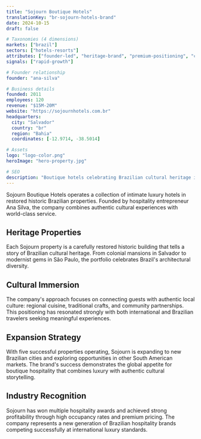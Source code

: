 ```yaml
---
title: "Sojourn Boutique Hotels"
translationKey: "br-sojourn-hotels-brand"
date: 2024-10-15
draft: false

# Taxonomies (4 dimensions)
markets: ["brazil"]
sectors: ["hotels-resorts"]
attributes: ["founder-led", "heritage-brand", "premium-positioning", "cultural-bridge"]
signals: ["rapid-growth"]

# Founder relationship
founder: "ana-silva"

# Business details
founded: 2011
employees: 120
revenue: "$15M-20M"
website: "https://sojournhotels.com.br"
headquarters:
  city: "Salvador"
  country: "br"
  region: "Bahia"
  coordinates: [-12.9714, -38.5014]

# Assets
logo: "logo-color.png"
heroImage: "hero-property.jpg"

# SEO
description: "Boutique hotels celebrating Brazilian cultural heritage in restored historic properties"
---
```


Sojourn Boutique Hotels operates a collection of intimate luxury hotels in restored historic Brazilian properties. Founded by hospitality entrepreneur Ana Silva, the company combines authentic cultural experiences with world-class service.

## Heritage Properties

Each Sojourn property is a carefully restored historic building that tells a story of Brazilian cultural heritage. From colonial mansions in Salvador to modernist gems in São Paulo, the portfolio celebrates Brazil's architectural diversity.

## Cultural Immersion

The company's approach focuses on connecting guests with authentic local culture: regional cuisine, traditional crafts, and community partnerships. This positioning has resonated strongly with both international and Brazilian travelers seeking meaningful experiences.

## Expansion Strategy

With five successful properties operating, Sojourn is expanding to new Brazilian cities and exploring opportunities in other South American markets. The brand's success demonstrates the global appetite for boutique hospitality that combines luxury with authentic cultural storytelling.

## Industry Recognition

Sojourn has won multiple hospitality awards and achieved strong profitability through high occupancy rates and premium pricing. The company represents a new generation of Brazilian hospitality brands competing successfully at international luxury standards.
